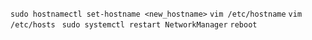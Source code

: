 `sudo hostnamectl set-hostname <new_hostname>`
`vim /etc/hostname`
`vim  /etc/hosts `
`sudo systemctl restart NetworkManager`
`reboot`
